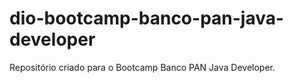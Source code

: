 # dio-bootcamp-banco-pan-java-developer
Repositório criado para o Bootcamp Banco PAN Java Developer.
